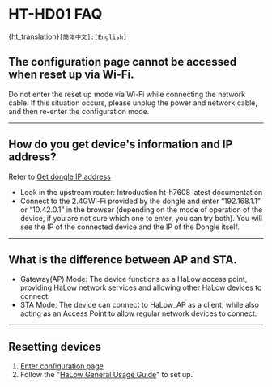# HT-HD01 FAQ

{ht_translation}`[简体中文]:[English]`

## The configuration page cannot be accessed when reset up via Wi-Fi.
Do not enter the reset up mode via Wi-Fi while connecting the network cable. If this situation occurs, please unplug the power and network cable, and then re-enter the configuration mode.

---------------------------------------

## How do you get device's information and IP address?
Refer to [Get dongle IP address](https://docs.heltec.org/en/wifi_halow/ht-hd01/index.html#view-and-change-the-configuration)
- Look in the upstream router: Introduction  ht-h7608 latest documentation
- Connect to the 2.4GWi-Fi provided by the dongle and enter “192.168.1.1” or “10.42.0.1” in the browser (depending on the mode of operation of the device, if you are not sure which one to enter, you can try both). You will see the IP of the connected device and the IP of the Dongle itself.

--------------------------------------

## What is the difference between AP and STA.
- Gateway(AP) Mode: The device functions as a HaLow access point, providing HaLow network services and allowing other HaLow devices to connect.
- STA Mode: The device can connect to HaLow_AP as a client, while also acting as an Access Point to allow regular network devices to connect.

-------------------------------------

## Resetting devices

1. [Enter configuration page](https://docs.heltec.org/en/wifi_halow/ht-hd01/index.html#enter-configuration-page)
2. Follow the "[HaLow General Usage Guide](https://docs.heltec.org/en/wifi_halow/halow_guide/index.html)" to set up.


``` {tip} If you forget your account password and can't connect to your device, please long press the device button for 7 seconds to completely reset. After reset, please follow the above steps.
```
